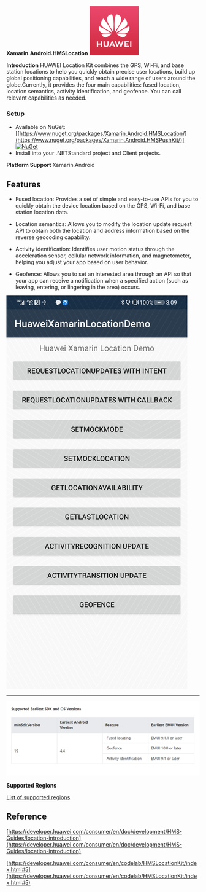 **Xamarin.Android.HMSLocation**
![enter image description here](https://raw.githubusercontent.com/omernaser/Huawei-MAP/master/huaweiicon.png)

**Introduction**
HUAWEI Location Kit combines the GPS, Wi-Fi, and base station locations to help you quickly obtain precise user locations, build up global positioning capabilities, and reach a wide range of users around the globe.Currently, it provides the four main capabilities: fused location, location semantics, activity identification, and geofence. You can call relevant capabilities as needed.

### Setup

-   Available on NuGet:  [[https://www.nuget.org/packages/Xamarin.Android.HMSLocation/](https://www.nuget.org/packages/Xamarin.Android.HMSPushKit/)] [![NuGet](https://camo.githubusercontent.com/8a3005d7f8ce0d50737ec134a48480ad61bfa5b9/68747470733a2f2f696d672e736869656c64732e696f2f6e756765742f762f506c7567696e2e4669726562617365507573684e6f74696669636174696f6e2e7376673f6c6162656c3d4e75476574)](https://www.nuget.org/packages/Xamarin.Android.HMSPushKit/)
-   Install into your .NETStandard project and Client projects.

**Platform Support**
Xamarin.Android

## Features

-   Fused location: Provides a set of simple and easy-to-use APIs for you to quickly obtain the device location based on the GPS, Wi-Fi, and base station location data.
    
-   Location semantics: Allows you to modify the location update request API to obtain both the location and address information based on the reverse geocoding capability.  
    
-   Activity identification: Identifies user motion status through the acceleration sensor, cellular network information, and magnetometer, helping you adjust your app based on user behavior.
    
-   Geofence: Allows you to set an interested area through an API so that your app can receive a notification when a specified action (such as leaving, entering, or lingering in the area) occurs.

![enter image description here](https://raw.githubusercontent.com/omernaser/Huawei-Location/master/Screenshot_20200519_150955_com.companyname.xlocationdemoprojectref.jpg)

***
![enter image description here](https://raw.githubusercontent.com/omernaser/Huawei-Location/master/locations.PNG)

**Supported Regions**

[List of supported regions](https://developer.huawei.com/consumer/en/doc/development/HMS-Guides/SupportAreas_V4)

## Reference

[https://developer.huawei.com/consumer/en/doc/development/HMS-Guides/location-introduction](https://developer.huawei.com/consumer/en/doc/development/HMS-Guides/location-introduction)

[https://developer.huawei.com/consumer/en/codelab/HMSLocationKit/index.html#5](https://developer.huawei.com/consumer/en/codelab/HMSLocationKit/index.html#5)

